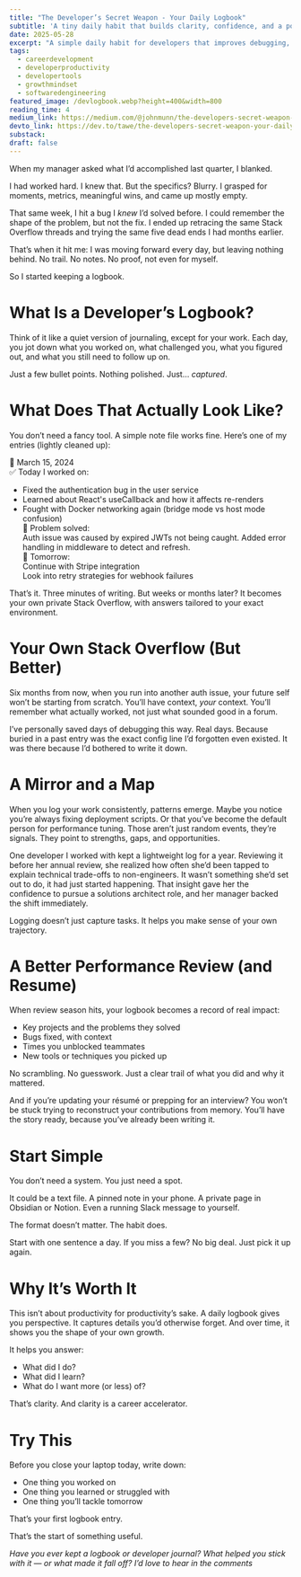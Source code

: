 ```yaml
---
title: "The Developer’s Secret Weapon - Your Daily Logbook"
subtitle: 'A tiny daily habit that builds clarity, confidence, and a powerful record of your growth.'
date: 2025-05-28
excerpt: "A simple daily habit for developers that improves debugging, boosts performance reviews, and helps you build a clear story of your growth over time."
tags:
  - careerdevelopment
  - developerproductivity
  - developertools
  - growthmindset
  - softwaredengineering
featured_image: /devlogbook.webp?height=400&width=800
reading_time: 4
medium_link: https://medium.com/@johnmunn/the-developers-secret-weapon-your-daily-logbook-48136d6bd84e
devto_link: https://dev.to/tawe/the-developers-secret-weapon-your-daily-logbook-486g
substack:
draft: false
---
```


When my manager asked what I’d accomplished last quarter, I blanked.

I had worked hard. I knew that. But the specifics? Blurry. I grasped for moments, metrics, meaningful wins, and came up mostly empty.

That same week, I hit a bug I _knew_ I’d solved before. I could remember the shape of the problem, but not the fix. I ended up retracing the same Stack Overflow threads and trying the same five dead ends I had months earlier.

That’s when it hit me: I was moving forward every day, but leaving nothing behind. No trail. No notes. No proof, not even for myself.

So I started keeping a logbook.

# What Is a Developer’s Logbook?

Think of it like a quiet version of journaling, except for your work. Each day, you jot down what you worked on, what challenged you, what you figured out, and what you still need to follow up on.

Just a few bullet points. Nothing polished. Just… _captured_.

# What Does That Actually Look Like?

You don’t need a fancy tool. A simple note file works fine. Here’s one of my entries (lightly cleaned up):

📅 March 15, 2024  
✅ Today I worked on:  
- Fixed the authentication bug in the user service  
- Learned about React's useCallback and how it affects re-renders  
- Fought with Docker networking again (bridge mode vs host mode confusion)  
🐞 Problem solved:  
Auth issue was caused by expired JWTs not being caught. Added error handling in middleware to detect and refresh.  
📌 Tomorrow:  
Continue with Stripe integration   
Look into retry strategies for webhook failures

That’s it. Three minutes of writing. But weeks or months later? It becomes your own private Stack Overflow, with answers tailored to your exact environment.

# Your Own Stack Overflow (But Better)

Six months from now, when you run into another auth issue, your future self won’t be starting from scratch. You’ll have context, _your_ context. You’ll remember what actually worked, not just what sounded good in a forum.

I’ve personally saved days of debugging this way. Real days. Because buried in a past entry was the exact config line I’d forgotten even existed. It was there because I’d bothered to write it down.

# A Mirror and a Map

When you log your work consistently, patterns emerge. Maybe you notice you’re always fixing deployment scripts. Or that you’ve become the default person for performance tuning. Those aren’t just random events, they’re signals. They point to strengths, gaps, and opportunities.

One developer I worked with kept a lightweight log for a year. Reviewing it before her annual review, she realized how often she’d been tapped to explain technical trade-offs to non-engineers. It wasn’t something she’d set out to do, it had just started happening. That insight gave her the confidence to pursue a solutions architect role, and her manager backed the shift immediately.

Logging doesn’t just capture tasks. It helps you make sense of your own trajectory.

# A Better Performance Review (and Resume)

When review season hits, your logbook becomes a record of real impact:

- Key projects and the problems they solved
- Bugs fixed, with context
- Times you unblocked teammates
- New tools or techniques you picked up

No scrambling. No guesswork. Just a clear trail of what you did and why it mattered.

And if you’re updating your résumé or prepping for an interview? You won’t be stuck trying to reconstruct your contributions from memory. You’ll have the story ready, because you’ve already been writing it.

# Start Simple

You don’t need a system. You just need a spot.

It could be a text file. A pinned note in your phone. A private page in Obsidian or Notion. Even a running Slack message to yourself.

The format doesn’t matter. The habit does.

Start with one sentence a day. If you miss a few? No big deal. Just pick it up again.

# Why It’s Worth It

This isn’t about productivity for productivity’s sake. A daily logbook gives you perspective. It captures details you’d otherwise forget. And over time, it shows you the shape of your own growth.

It helps you answer:

- What did I do?
- What did I learn?
- What do I want more (or less) of?

That’s clarity. And clarity is a career accelerator.

# Try This

Before you close your laptop today, write down:

- One thing you worked on
- One thing you learned or struggled with
- One thing you’ll tackle tomorrow

That’s your first logbook entry.

That’s the start of something useful.

_Have you ever kept a logbook or developer journal? What helped you stick with it — or what made it fall off? I’d love to hear in the comments_